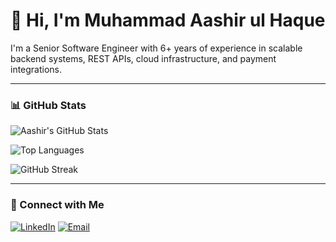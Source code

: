 # 👋 Hi, I'm Muhammad Aashir ul Haque

I'm a Senior Software Engineer with 6+ years of experience in scalable backend systems, REST APIs, cloud infrastructure, and payment integrations.

---

### 📊 GitHub Stats

![Aashir's GitHub Stats](https://github-readme-stats-nfdj7dk5e.vercel.app/api?username=aashirhaq&show_icons=true&count_private=true&theme=radical)

![Top Languages](https://github-readme-stats-nfdj7dk5e.vercel.app/api/top-langs/?username=aashirhaq&layout=compact&theme=gruvbox)

![GitHub Streak](https://github-readme-streak-stats.herokuapp.com?user=aashirhaq&theme=highcontrast)

---

### 🔗 Connect with Me

[![LinkedIn](https://img.shields.io/badge/LinkedIn-blue?logo=linkedin&style=for-the-badge)](https://linkedin.com/in/aashirhaque)
[![Email](https://img.shields.io/badge/Email-grey?logo=gmail&style=for-the-badge)](mailto:contact@aashirhaq.com)
